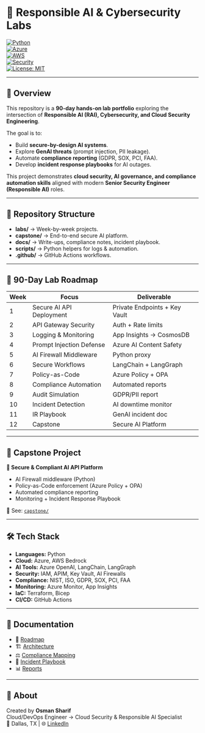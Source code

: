 # 📘 Responsible AI & Cybersecurity Labs  

[![Python](https://img.shields.io/badge/Python-3.10+-blue.svg)](https://www.python.org/)  
[![Azure](https://img.shields.io/badge/Azure-Cloud-informational.svg)](https://azure.microsoft.com/)  
[![AWS](https://img.shields.io/badge/AWS-Bedrock-orange.svg)](https://aws.amazon.com/)  
[![Security](https://img.shields.io/badge/Focus-Cybersecurity-red.svg)](https://www.nist.gov/cyberframework)  
[![License: MIT](https://img.shields.io/badge/License-MIT-green.svg)](LICENSE)  

---

## 📌 Overview
This repository is a **90-day hands-on lab portfolio** exploring the intersection of **Responsible AI (RAI), Cybersecurity, and Cloud Security Engineering**.  

The goal is to:  
- Build **secure-by-design AI systems**.  
- Explore **GenAI threats** (prompt injection, PII leakage).  
- Automate **compliance reporting** (GDPR, SOX, PCI, FAA).  
- Develop **incident response playbooks** for AI outages.  

This project demonstrates **cloud security, AI governance, and compliance automation skills** aligned with modern **Senior Security Engineer (Responsible AI)** roles.  

---

## 📂 Repository Structure


- **labs/** → Week-by-week projects.  
- **capstone/** → End-to-end secure AI platform.  
- **docs/** → Write-ups, compliance notes, incident playbook.  
- **scripts/** → Python helpers for logs & automation.  
- **.github/** → GitHub Actions workflows.  

---

## 📅 90-Day Lab Roadmap

| Week | Focus | Deliverable |
|------|-------|-------------|
| 1 | Secure AI API Deployment | Private Endpoints + Key Vault |
| 2 | API Gateway Security | Auth + Rate limits |
| 3 | Logging & Monitoring | App Insights → CosmosDB |
| 4 | Prompt Injection Defense | Azure AI Content Safety |
| 5 | AI Firewall Middleware | Python proxy |
| 6 | Secure Workflows | LangChain + LangGraph |
| 7 | Policy-as-Code | Azure Policy + OPA |
| 8 | Compliance Automation | Automated reports |
| 9 | Audit Simulation | GDPR/PII report |
| 10 | Incident Detection | AI downtime monitor |
| 11 | IR Playbook | GenAI incident doc |
| 12 | Capstone | Secure AI Platform |

---

## 🚀 Capstone Project
**🔐 Secure & Compliant AI API Platform**  
- AI Firewall middleware (Python)  
- Policy-as-Code enforcement (Azure Policy + OPA)  
- Automated compliance reporting  
- Monitoring + Incident Response Playbook  

📂 See: [`capstone/`](capstone/)  

---

## 🛠️ Tech Stack
- **Languages:** Python  
- **Cloud:** Azure, AWS Bedrock  
- **AI Tools:** Azure OpenAI, LangChain, LangGraph  
- **Security:** IAM, APIM, Key Vault, AI Firewalls  
- **Compliance:** NIST, ISO, GDPR, SOX, PCI, FAA  
- **Monitoring:** Azure Monitor, App Insights  
- **IaC:** Terraform, Bicep  
- **CI/CD:** GitHub Actions  

---

## 📖 Documentation
- 📑 [Roadmap](docs/00-roadmap.md)  
- 🏗 [Architecture](docs/01-architecture.md)  
- ⚖️ [Compliance Mapping](docs/02-compliance.md)  
- 🚨 [Incident Playbook](docs/03-incident-playbook.md)  
- 📊 [Reports](docs/reports/)  

---

## 📌 About
Created by **Osman Sharif**  
Cloud/DevOps Engineer → Cloud Security & Responsible AI Specialist  
📍 Dallas, TX | 🌐 [LinkedIn](https://linkedin.com/in/osman-sharif)  

